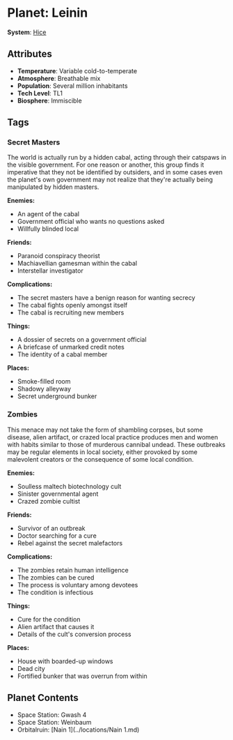 # Planet: Leinin

**System**: [Hice](../systems/Hice.md)

## Attributes
- **Temperature**: Variable cold-to-temperate
- **Atmosphere**: Breathable mix
- **Population**: Several million inhabitants
- **Tech Level**: TL1
- **Biosphere**: Immiscible

## Tags

### Secret Masters

The world is actually run by a hidden cabal, acting through their catspaws in the visible government. For one reason or another, this group finds it imperative that they not be identified by outsiders, and in some cases even the planet's own government may not realize that they're actually being manipulated by hidden masters.

**Enemies:**
- An agent of the cabal
- Government official who wants no questions asked
- Willfully blinded local

**Friends:**
- Paranoid conspiracy theorist
- Machiavellian gamesman within the cabal
- Interstellar investigator

**Complications:**
- The secret masters have a benign reason for wanting secrecy
- The cabal fights openly amongst itself
- The cabal is recruiting new members

**Things:**
- A dossier of secrets on a government official
- A briefcase of unmarked credit notes
- The identity of a cabal member

**Places:**
- Smoke-filled room
- Shadowy alleyway
- Secret underground bunker

### Zombies

This menace may not take the form of shambling corpses, but some disease, alien artifact, or crazed local practice produces men and women with habits similar to those of murderous cannibal undead. These outbreaks may be regular elements in local society, either provoked by some malevolent creators or the consequence of some local condition.

**Enemies:**
- Soulless maltech biotechnology cult
- Sinister governmental agent
- Crazed zombie cultist

**Friends:**
- Survivor of an outbreak
- Doctor searching for a cure
- Rebel against the secret malefactors

**Complications:**
- The zombies retain human intelligence
- The zombies can be cured
- The process is voluntary among devotees
- The condition is infectious

**Things:**
- Cure for the condition
- Alien artifact that causes it
- Details of the cult's conversion process

**Places:**
- House with boarded-up windows
- Dead city
- Fortified bunker that was overrun from within
## Planet Contents
- Space Station: Gwash 4
- Space Station: Weinbaum
- Orbitalruin: [Nain 1](../locations/Nain 1.md)

